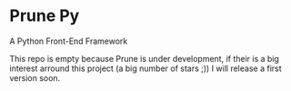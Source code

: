 # Prune Py
A Python Front-End Framework

This repo is empty because Prune is under development, if their is a big interest arround this project (a big number of stars ;)) I will release a first version soon.



